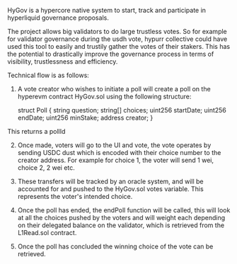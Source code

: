 HyGov is a hypercore native system to start, track and participate in hyperliquid governance proposals. 

The project allows big validators to do large trustless votes. So for example for validator governance during the usdh vote, hypurr collective could have used this tool to easily and trustily gather the votes of their stakers. This has the potential to drastically improve the governance process in terms of visibility, trustlessness and efficiency.

Technical flow is as follows:

1. A vote creator who wishes to initiate a poll will create a poll on the hyperevm contract HyGov.sol using the following structure: 

    struct Poll {
        string question;
        string[] choices;
        uint256 startDate;
        uint256 endDate;
        uint256 minStake;
        address creator;
    }

This returns a pollId

2. Once made, voters will go to the UI and vote, the vote operates by sending USDC dust which is encoded with their choice number to the creator address. For example for choice 1, the voter will send 1 wei, choice 2, 2 wei etc.

3. These transfers will be tracked by an oracle system, and will be accounted for and pushed to the HyGov.sol votes variable. This represents the voter's intended choice.

4. Once the poll has ended, the endPoll function will be called, this will look at all the choices pushed by the voters and will weight each depending on their delegated balance on the validator, which is retrieved from the L1Read.sol contract.

5. Once the poll has concluded the winning choice of the vote can be retrieved.
